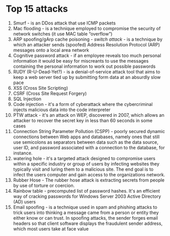 # Top 15 attacks

1. Smurf - is an DDos attack that use ICMP packets
2. Mac flooding - is a technique employed to compromise the security of network switches (it use MAC table “overflow”)
3. ARP spoofing/gArp cache poisoning - *switch attack* - is a technique by which an attacker sends (spoofed) Address Resolution Protocol (ARP) messages onto a local area network
4. Cognitive password attack - if an employee reveals too much personal information it would be easy for miscreants to use the messages containing the personal information to work out possible passwords
5. RUDY (R-U-Dead-Yet?) - is a denial-of-service attack tool that aims to keep a web server tied up by submitting form data at an absurdly slow pace
6. XSS (Cross Site Scripting)
7. CSRF (Cross Site Request Forgery)
8. SQL Injection
9. Code injection - it's a form of cyberattack where the cybercriminal injects malicious data into the code interpreter
10. PTW attack - it's an attack on WEP, discovered in 2007, which allows an attacker to recover the secret key in less than 60 seconds in some cases
11. Connection String Parameter Pollution (CSPP) - poorly secured dynamic connections between Web apps and databases, namely ones that still use semicolons as separators between data such as the data source, user ID, and password associated with a connection to the database, for instance.
12. watering hole - it's a targeted attack designed to compromise users within a specific industry or group of users by infecting websites they typically visit and luring them to a malicious site. The end goal is to infect the users computer and gain access to the organizations network.
13. Rubber Hose - The rubber hose attack is extracting secrets from people by use of torture or coercion.
14. Rainbow table - precomputed list of password hashes. It's an efficient way of cracking passwords for Windows Server 2003 Active Directory (AD) users
15. Email spoofing - is a technique used in spam and phishing attacks to trick users into thinking a message came from a person or entity they either know or can trust. In spoofing attacks, the sender forges email headers so that client software displays the fraudulent sender address, which most users take at face value